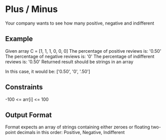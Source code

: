 # Plus / Minus

Your company wants to see how many positive, negative and indifferent 

## Example
Given array C = [1, 1, 1, 0, 0, 0]
The percentage of positive reviews is: '0.50'
The percentage of negative reviews is: '0'
The percentage of indifferent reviews is: '0.50'
Returned result should be strings in an array

In this case, it would be: ['0.50', '0', '.50']

## Constraints
-100 <= arr[i] <= 100

## Output Format
Format expects an array of strings containing either zeroes or floating two-point decimals in this order: Positive, Negative, Indifferent